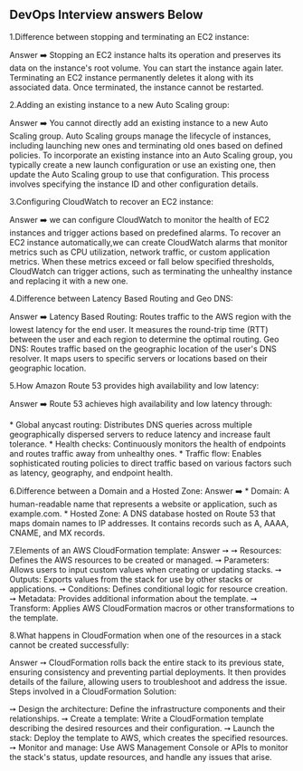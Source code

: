 ## DevOps Interview answers Below  ##
1.Difference between stopping and terminating an EC2 instance:
 
 Answer ➡️ Stopping an EC2 instance halts its operation and preserves its data on the instance's root volume. You can start the instance again later.
Terminating an EC2 instance permanently deletes it along with its associated data. Once terminated, the instance cannot be restarted.

2.Adding an existing instance to a new Auto Scaling group:
 
 Answer ➡️  You cannot directly add an existing instance to a new Auto Scaling group. Auto Scaling groups manage the lifecycle of instances, including launching new ones and terminating old ones based on defined policies. To incorporate an existing instance into an Auto Scaling group, you typically create a new launch configuration or use an existing one, then update the Auto Scaling group to use that configuration. This process involves specifying the instance ID and other configuration details.

3.Configuring CloudWatch to recover an EC2 instance:

Answer ➡️ we can configure CloudWatch to monitor the health of EC2 instances and trigger actions based on predefined alarms. To recover an EC2 instance automatically,we can create CloudWatch alarms that monitor metrics such as CPU utilization, network traffic, or custom application metrics. When these metrics exceed or fall below specified thresholds, CloudWatch can trigger actions, such as terminating the unhealthy instance and replacing it with a new one.

4.Difference between Latency Based Routing and Geo DNS:

Answer ➡️ Latency Based Routing: 
        Routes traffic to the AWS region with the lowest latency for the end user. 
        It measures the round-trip time (RTT) between the user and each region to determine the optimal routing.
Geo DNS: 
       Routes traffic based on the geographic location of the user's DNS resolver. 
       It maps users to specific servers or locations based on their geographic location.

5.How Amazon Route 53 provides high availability and low latency:

Answer ➡️  Route 53 achieves high availability and low latency through:

*️ Global anycast routing: Distributes DNS queries across multiple geographically dispersed servers to reduce latency and increase fault tolerance.
*️ Health checks: Continuously monitors the health of endpoints and routes traffic away from unhealthy ones.
*️ Traffic flow: Enables sophisticated routing policies to direct traffic based on various factors such as latency, geography, and endpoint health.

6.Difference between a Domain and a Hosted Zone:
Answer ➡️ 
*️ Domain: A human-readable name that represents a website or application, such as example.com.
*️ Hosted Zone: A DNS database hosted on Route 53 that maps domain names to IP addresses. It contains records such as A, AAAA, CNAME, and MX records.

7.Elements of an AWS CloudFormation template:
Answer ➙ 
 ➙ Resources: Defines the AWS resources to be created or managed.
 ➙ Parameters: Allows users to input custom values when creating or updating stacks.
 ➙ Outputs: Exports values from the stack for use by other stacks or applications.
 ➙ Conditions: Defines conditional logic for resource creation.
 ➙ Metadata: Provides additional information about the template.
 ➙ Transform: Applies AWS CloudFormation macros or other transformations to the template.
 
8.What happens in CloudFormation when one of the resources in a stack cannot be created successfully:

Answer ➙ CloudFormation rolls back the entire stack to its previous state, ensuring consistency and preventing partial deployments. It then provides details of the failure, allowing users to troubleshoot and address the issue.
Steps involved in a CloudFormation Solution:

 ➙ Design the architecture: Define the infrastructure components and their relationships.
 ➙ Create a template: Write a CloudFormation template describing the desired resources and their configuration.
 ➙ Launch the stack: Deploy the template to AWS, which creates the specified resources.
 ➙ Monitor and manage: Use AWS Management Console or APIs to monitor the stack's status, update resources, and handle any issues that arise.
